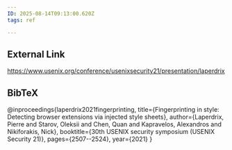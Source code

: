 ```yaml
---
ID: 2025-08-14T09:13:00.620Z
tags: ref

---
```

## External Link

https://www.usenix.org/conference/usenixsecurity21/presentation/laperdrix

## BibTeX

@inproceedings{laperdrix2021fingerprinting,   title={Fingerprinting in style: Detecting browser extensions via injected style sheets},   author={Laperdrix, Pierre and Starov, Oleksii and Chen, Quan and Kapravelos, Alexandros and Nikiforakis, Nick},   booktitle={30th USENIX security symposium (USENIX Security 21)},   pages={2507--2524},   year={2021} }
